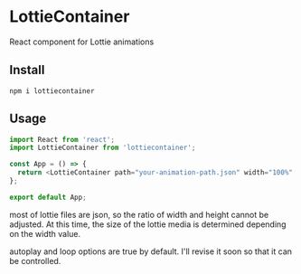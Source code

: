 # LottieContainer
React component for Lottie animations

## Install
```npm i lottiecontainer```

## Usage
```javascript
import React from 'react';
import LottieContainer from 'lottiecontainer';

const App = () => {
  return <LottieContainer path="your-animation-path.json" width="100%" height="100%" />;
};

export default App;
```
most of lottie files are json, so the ratio of width and height cannot be adjusted. At this time, the size of the lottie media is determined depending on the width value.

autoplay and loop options are true by default. I'll revise it soon so that it can be controlled.
